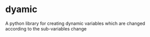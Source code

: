 # dyamic
A python library for creating dynamic variables which are changed according to the sub-variables change
